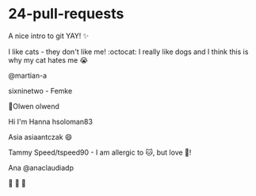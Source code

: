 # 24-pull-requests
A nice intro to git YAY! :sparkles:

I like cats - they don't like me! :octocat: 
I really like dogs and I think this is why my cat hates me :sob:

@martian-a

sixninetwo - Femke

:wave:Olwen olwend

Hi I'm Hanna hsoloman83

Asia asiaantczak :smile:

Tammy Speed/tspeed90  - I am allergic to :cat:, but love :dog:!

Ana @anaclaudiadp

:feet: :feet: :feet: